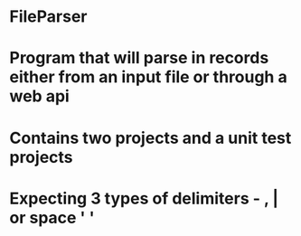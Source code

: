 # FileParser
# Program that will parse in records either from an input file or through a web api
# Contains two projects and a unit test projects
# Expecting 3 types of delimiters - , | or space ' '